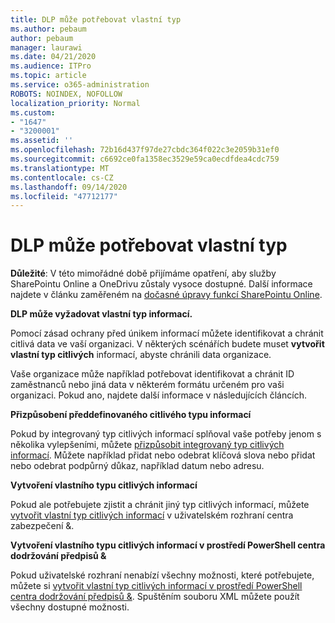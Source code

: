 ```yaml
---
title: DLP může potřebovat vlastní typ
ms.author: pebaum
author: pebaum
manager: laurawi
ms.date: 04/21/2020
ms.audience: ITPro
ms.topic: article
ms.service: o365-administration
ROBOTS: NOINDEX, NOFOLLOW
localization_priority: Normal
ms.custom:
- "1647"
- "3200001"
ms.assetid: ''
ms.openlocfilehash: 72b16d437f97de27cbdc364f022c3e2059b31ef0
ms.sourcegitcommit: c6692ce0fa1358ec3529e59ca0ecdfdea4cdc759
ms.translationtype: MT
ms.contentlocale: cs-CZ
ms.lasthandoff: 09/14/2020
ms.locfileid: "47712177"
---
```

# <a name="dlp-might-need-a-custom-type"></a>DLP může potřebovat vlastní typ

**Důležité**: V této mimořádné době přijímáme opatření, aby služby SharePointu Online a OneDrivu zůstaly vysoce dostupné. Další informace najdete v článku zaměřeném na [dočasné úpravy funkcí SharePointu Online](https://aka.ms/ODSPAdjustments).

**DLP může vyžadovat vlastní typ informací.**

Pomocí zásad ochrany před únikem informací můžete identifikovat a chránit citlivá data ve vaší organizaci. V některých scénářích budete muset **vytvořit vlastní typ citlivých** informací, abyste chránili data organizace.

Vaše organizace může například potřebovat identifikovat a chránit ID zaměstnanců nebo jiná data v některém formátu určeném pro vaši organizaci. Pokud ano, najdete další informace v následujících článcích.
  
 **Přizpůsobení předdefinovaného citlivého typu informací**
  
Pokud by integrovaný typ citlivých informací splňoval vaše potřeby jenom s několika vylepšeními, můžete [přizpůsobit integrovaný typ citlivých informací](https://docs.microsoft.com/microsoft-365/compliance/customize-a-built-in-sensitive-information-type). Můžete například přidat nebo odebrat klíčová slova nebo přidat nebo odebrat podpůrný důkaz, například datum nebo adresu.
  
 **Vytvoření vlastního typu citlivých informací**
  
Pokud ale potřebujete zjistit a chránit jiný typ citlivých informací, můžete [vytvořit vlastní typ citlivých informací](https://docs.microsoft.com/microsoft-365/compliance/create-a-custom-sensitive-information-type) v uživatelském rozhraní centra zabezpečení &.
  
**Vytvoření vlastního typu citlivých informací v prostředí PowerShell centra dodržování předpisů &**

Pokud uživatelské rozhraní nenabízí všechny možnosti, které potřebujete, můžete si [vytvořit vlastní typ citlivých informací v prostředí PowerShell centra dodržování předpisů &](https://docs.microsoft.com/microsoft-365/compliance/create-a-custom-sensitive-information-type-in-scc-powershell). Spuštěním souboru XML můžete použít všechny dostupné možnosti.
